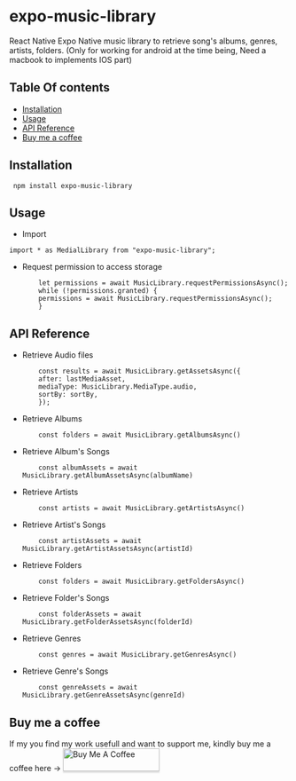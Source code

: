 # expo-music-library

React Native Expo Native music library to retrieve song's albums, genres, artists, folders.
(Only for working for android at the time being, Need a macbook to implements IOS part)

## Table Of contents

- [Installation](#installation)
- [Usage](#usage)
- [API Reference](#api-reference)
- [Buy me a coffee](#buy-me-a-coffee)

## Installation

```
 npm install expo-music-library
```

## Usage

- Import

```
import * as MedialLibrary from "expo-music-library";
```

- Request permission to access storage

  ```
      let permissions = await MusicLibrary.requestPermissionsAsync();
      while (!permissions.granted) {
      permissions = await MusicLibrary.requestPermissionsAsync();
      }
  ```

## API Reference

- Retrieve Audio files

  ```
      const results = await MusicLibrary.getAssetsAsync({
      after: lastMediaAsset,
      mediaType: MusicLibrary.MediaType.audio,
      sortBy: sortBy,
      });
  ```

- Retrieve Albums

  ```
      const folders = await MusicLibrary.getAlbumsAsync()
  ```

- Retrieve Album's Songs

  ```
      const albumAssets = await MusicLibrary.getAlbumAssetsAsync(albumName)
  ```

- Retrieve Artists

  ```
      const artists = await MusicLibrary.getArtistsAsync()
  ```

- Retrieve Artist's Songs

  ```
      const artistAssets = await MusicLibrary.getArtistAssetsAsync(artistId)
  ```

- Retrieve Folders

  ```
      const folders = await MusicLibrary.getFoldersAsync()
  ```

- Retrieve Folder's Songs

  ```
      const folderAssets = await MusicLibrary.getFolderAssetsAsync(folderId)
  ```

- Retrieve Genres

  ```
      const genres = await MusicLibrary.getGenresAsync()
  ```

- Retrieve Genre's Songs

  ```
      const genreAssets = await MusicLibrary.getGenreAssetsAsync(genreId)
  ```

## Buy me a coffee

If my you find my work usefull and want to support me, kindly buy me a coffee here ->
<a href="https://www.buymeacoffee.com/fullstapp" target="_blank"><img src="https://www.buymeacoffee.com/assets/img/custom_images/orange_img.png" alt="Buy Me A Coffee" style="height: 41px !important;width: 174px !important;box-shadow: 0px 3px 2px 0px rgba(190, 190, 190, 0.5) !important;-webkit-box-shadow: 0px 3px 2px 0px rgba(190, 190, 190, 0.5) !important;" ></a>
